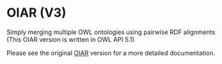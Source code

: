 # OIAR (V3)
Simply merging multiple OWL ontologies using pairwise RDF alignments (This OIAR version is written in OWL API 5.1)

Please see the original [OIAR](https://github.com/inesosman/OIAR) version for a more detailed documentation.

